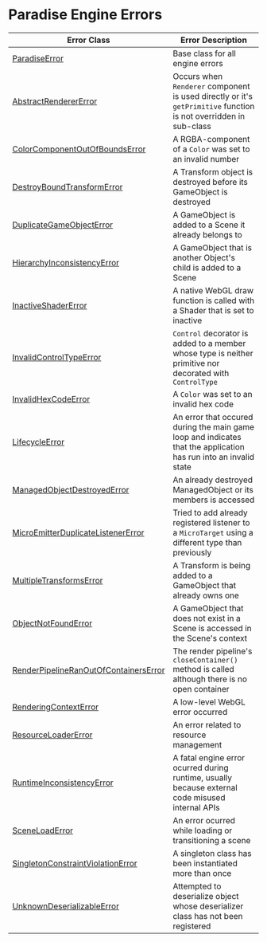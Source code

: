 # Paradise Engine Errors

| Error Class                             | Error Description                                                                                                |
| --------------------------------------- | ---------------------------------------------------------------------------------------------------------------- |
| [ParadiseError]                         | Base class for all engine errors                                                                                 |
| [AbstractRendererError]                 | Occurs when `Renderer` component is used directly or it's `getPrimitive` function is not overridden in sub-class |
| [ColorComponentOutOfBoundsError]        | A RGBA-component of a `Color` was set to an invalid number                                                       |
| [DestroyBoundTransformError]            | A Transform object is destroyed before its GameObject is destroyed                                               |
| [DuplicateGameObjectError]              | A GameObject is added to a Scene it already belongs to                                                           |
| [HierarchyInconsistencyError]           | A GameObject that is another Object's child is added to a Scene                                                  |
| [InactiveShaderError]                   | A native WebGL draw function is called with a Shader that is set to inactive                                     |
| [InvalidControlTypeError]               | `Control` decorator is added to a member whose type is neither primitive nor decorated with `ControlType`        |
| [InvalidHexCodeError]                   | A `Color` was set to an invalid hex code                                                                         |
| [LifecycleError]                        | An error that occured during the main game loop and indicates that the application has run into an invalid state |
| [ManagedObjectDestroyedError]           | An already destroyed ManagedObject or its members is accessed                                                    |
| [MicroEmitterDuplicateListenerError]    | Tried to add already registered listener to a `MicroTarget` using a different type than previously               |
| [MultipleTransformsError]               | A Transform is being added to a GameObject that already owns one                                                 |
| [ObjectNotFoundError]                   | A GameObject that does not exist in a Scene is accessed in the Scene's context                                   |
| [RenderPipelineRanOutOfContainersError] | The render pipeline's `closeContainer()` method is called although there is no open container                    |
| [RenderingContextError]                 | A low-level WebGL error occurred                                                                                 |
| [ResourceLoaderError]                   | An error related to resource management                                                                          |
| [RuntimeInconsistencyError]             | A fatal engine error ocurred during runtime, usually because external code misused internal APIs                 |
| [SceneLoadError]                        | An error ocurred while loading or transitioning a scene                                                          |
| [SingletonConstraintViolationError]     | A singleton class has been instantiated more than once                                                           |
| [UnknownDeserializableError]            | Attempted to deserialize object whose deserializer class has not been registered                                 |

[paradiseerror]: ./paradise-error.ts
[abstractrenderererror]: ./abstract-renderer.ts
[colorcomponentoutofboundserror]: ./color-component-out-of-bounds.ts
[destroyboundtransformerror]: ./destroy-bound-transform.ts
[duplicategameobjecterror]: ./duplicate-game-object.ts
[hierarchyinconsistencyerror]: ./hierarchy-inconsistency.ts
[inactiveshadererror]: ./inactive-shader.ts
[invalidcontroltypeerror]: './invalid-control-type.ts
[invalidhexcodeerror]: './invalid-hex-code.ts'
[lifecycleerror]: './lifecycle-error.ts'
[managedobjectdestroyederror]: ./managed-object-destroyed.ts
[microemitterduplicatelistenererror]: ./micro-emitter-duplicate-listener.ts
[multipletransformserror]: ./multiple-transforms.ts
[objectnotfounderror]: ./object-not-found.ts
[renderpipelineranoutofcontainerserror]: ./render-pipeline-ran-out-of-containers.ts
[renderingcontexterror]: ./rendering-context.ts
[resourceloadererror]: ./resource-loader.ts
[runtimeinconsistencyerror]: ./runtime-inconsistency.ts
[sceneloaderror]: ./scene-load.ts
[singletonconstraintviolationerror]: ./singleton-constraint-violation.ts
[unknowndeserializableerror]: './unknown-deserializable.ts
